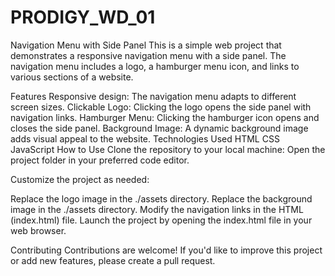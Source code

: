 # PRODIGY_WD_01 
Navigation Menu with Side Panel
This is a simple web project that demonstrates a responsive navigation menu with a side panel. The navigation menu includes a logo, a hamburger menu icon, and links to various sections of a website.

Features
Responsive design: The navigation menu adapts to different screen sizes.
Clickable Logo: Clicking the logo opens the side panel with navigation links.
Hamburger Menu: Clicking the hamburger icon opens and closes the side panel.
Background Image: A dynamic background image adds visual appeal to the website.
Technologies Used
HTML
CSS
JavaScript
How to Use
Clone the repository to your local machine:
Open the project folder in your preferred code editor.

Customize the project as needed:

Replace the logo image in the ./assets directory. Replace the background image in the ./assets directory. Modify the navigation links in the HTML (index.html) file. Launch the project by opening the index.html file in your web browser.

Contributing Contributions are welcome! If you'd like to improve this project or add new features, please create a pull request.
